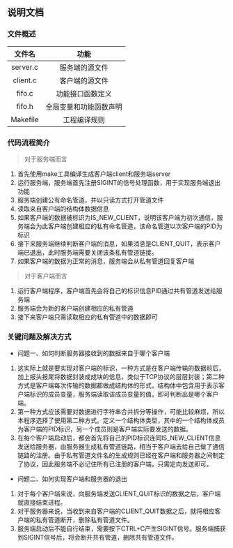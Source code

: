 ## 说明文档

### 文件概述

| 文件名 | 功能 |
| :----------: | :-----------: |
| server.c | 服务端的源文件 |
| client.c | 客户端的源文件 |
| fifo.c | 功能接口函数定义 |
| fifo.h | 全局变量和功能函数声明 |
| Makefile | 工程编译规则 |

### 代码流程简介

> 对于服务端而言

1. 首先使用make工具编译生成客户端client和服务端server
2. 运行服务端，服务端首先注册SIGINT的信号处理函数，用于实现服务端退出功能
3. 服务端创建公有命名管道，并以只读方式打开管道文件
4. 读取来自客户端的结构体数据信息
5. 如果客户端的数据被标识为IS_NEW_CLIENT，说明该客户端为初次通信，服务端会为此客户端创建相应的私有命名管道，该命名管道以次客户端的PID为标识
6. 接下来服务端继续判断客户端的消息，如果消息是CLIENT_QUIT，表示客户端已退出，此时服务端需要关闭该条私有管道链接。
7. 如果客户端的数据为正常的消息，服务端会从私有管道回复客户端

> 对于客户端而言

1. 运行客户端程序，客户端首先会将自己的标识信息PID通过共有管道发送给服务端
2. 服务端会为新的客户端创建相应的私有管道
3. 接下来客户端只需读取相应的私有管道中的数据即可

### 关键问题及解决方式

* 问题一、如何判断服务器接收到的数据来自于哪个客户端
1. 这实际上就是要实现对客户端的标识，一种方式是在客户端传输的数据前后，加上报头报尾将数据封装成成块的信息，类似于TCP协议的层层封装；第二种方式是客户端每次传输的数据都做成结构体的形式，结构体中包含用于表示客户端标识的成员变量，服务端读取该成员变量的值，即可判断出是哪个客户端。
2. 第一种方式应该需要对数据进行字符串合并拆分等操作，可能比较麻烦，所以本程序选择了使用第二种方式。定义一个结构体类型，其中的一个结构体成员为客户端的PID标识，另一个成员则是客户端实际要发送的数据。
3. 在每个客户端启动后，都会首先将自己的PID标识连同IS_NEW_CLIENT信息发送给服务器，由服务器生成私有管道链路，相当于客户端去给自己做了通信链路的注册。由于私有管道文件名的生成规则已经在客户端和服务器之间制定了协议，因此服务端不必记住所有已注册的客户端，只需定向发送即可。

* 问题二、如何实现客户端和服务器的退出
1. 对于每个客户端来说，向服务端发送CLIENT_QUIT标识的数据之后，客户端就直接结束进程。
2. 对于服务器来说，当收到来自客户端的CLIENT_QUIT数据之后，就将相应客户端的私有管道断开，删除私有管道文件。
3. 服务端启动后不能自行结束，需要按下CTRL+C产生SIGINT信号。服务端捕获到SIGINT信号后，将会断开共有管道，删除共有管道文件。